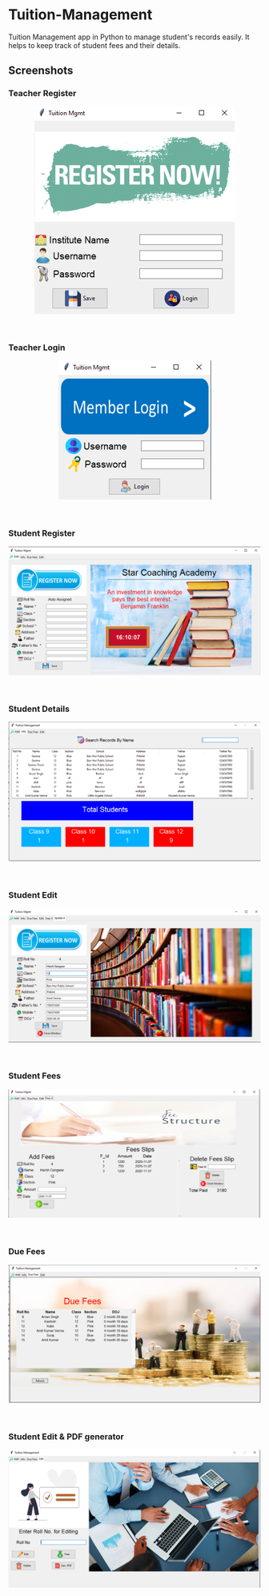 # Tuition-Management
Tuition Management app in Python to manage student's records easily. It helps to keep track of student fees and their details.


## Screenshots

### Teacher Register
<p align="center">
  <img src="/Project Screenshots/Screenshot (56).png" alt="Tuition Management System">
</p>
<br>

### Teacher Login
<p align="center">
  <img src="/Project Screenshots/Screenshot (57).png" alt="Tuition Management System">
</p>
<br>

### Student Register
<p align="center">
  <img src="/Project Screenshots/Screenshot (68).png" alt="Tuition Management System">
</p>
<br>

### Student Details
<p align="center">
  <img src="/Project Screenshots/Screenshot (82).png" alt="Tuition Management System">
</p>
<br>

### Student Edit
<p align="center">
  <img src="/Project Screenshots/Screenshot (71).png" alt="Tuition Management System">
</p>
<br>

### Student Fees
<p align="center">
  <img src="/Project Screenshots/Screenshot (70).png" alt="Tuition Management System">
</p>
<br>

### Due Fees
<p align="center">
  <img src="/Project Screenshots/Screenshot (80).png" alt="Tuition Management System">
</p>
<br>

### Student Edit & PDF generator
<p align="center">
  <img src="/Project Screenshots/Screenshot (81).png" alt="Tuition Management System">
</p>



